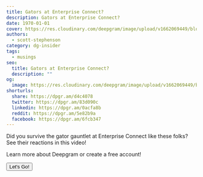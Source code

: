 ```yaml
---
title: Gators at Enterprise Connect?
description: Gators at Enterprise Connect?
date: 1970-01-01
cover: https://res.cloudinary.com/deepgram/image/upload/v1662069449/blog/gators-at-enterprise-connect/placeholder-post-image%402x.jpg
authors:
  - scott-stephenson
category: dg-insider
tags:
  - musings
seo:
  title: Gators at Enterprise Connect?
  description: ""
og:
  image: https://res.cloudinary.com/deepgram/image/upload/v1662069449/blog/gators-at-enterprise-connect/placeholder-post-image%402x.jpg
shorturls:
  share: https://dpgr.am/d4c4078
  twitter: https://dpgr.am/83d090c
  linkedin: https://dpgr.am/0acfa8b
  reddit: https://dpgr.am/5e82b9a
  facebook: https://dpgr.am/6fcb347
---
```


Did you survive the gator gauntlet at Enterprise Connect like these folks? See their reactions in this video!

Learn more about Deepgram or create a free account!

[<button>Let's Go!</button>](https://www.deepgram.com/)
